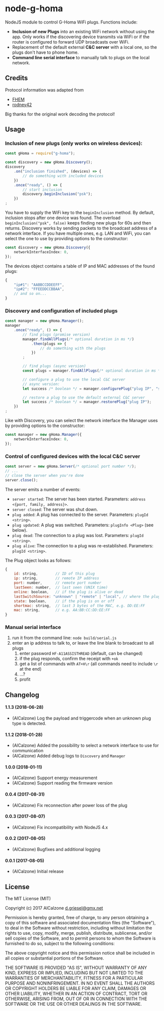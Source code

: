 # node-g-homa

NodeJS module to control G-Homa WiFi plugs. Functions include:
* **Inclusion of new Plugs** into an existing WiFi network without using the app. 
Only works if the discovering device transmits via WiFi or 
if the router is configured to forward UDP broadcasts over WiFi.
* Replacement of the default external **C&C server** with a local one, so the plugs don't have to phone home.
* **Command line serial interface** to manually talk to plugs on the local network.

## Credits
Protocol information was adapted from 
* [FHEM](https://svn.fhem.de/trac/browser/trunk/fhem/FHEM/53_GHoma.pm)
* [rodney42](https://github.com/rodney42/node-ghoma/blob/master/ghoma.js)

Big thanks for the original work decoding the protocol!

## Usage

### Inclusion of new plugs (only works on wireless devices):
```ts
const gHoma = require("g-homa");

const discovery = new gHoma.Discovery();
discovery
    .on("inclusion finished", (devices) => {
        // do something with included devices
    })
    .once("ready", () => {
        // start inclusion
        discovery.beginInclusion("psk");
    })
;
```
You have to supply the WiFi key to the `beginInclusion` method. By default, inclusion stops after one device was found.
The overload `beginInclusion("psk", false)` keeps finding new plugs for 60s and then returns.
Discovery works by sending packets to the broadcast address of a network interface. If you have multiple ones, e.g. LAN and WiFi, you can select the one to use by providing options to the constructor:
```ts
const discovery = new gHoma.Discovery({
    networkInterfaceIndex: 0,
});
```

The devices object contains a table of IP and MAC addresses of the found plugs:
```js
{
    "ip#1": "AABBCCDDEEFF",
    "ip#2": "FFEEDDCCBBAA",
    // and so on...
}
```

### Discovery and configuration of included plugs
```ts
const manager = new gHoma.Manager();
manager
    .once("ready", () => {
        // find plugs (promise version)
        manager.findAllPlugs(/* optional duration in ms */)
            .then(plugs => {
                // do something with the plugs
            })
        ;

        // find plugs (async version)
        const plugs = manager.findAllPlugs(/* optional duration in ms */);

        // configure a plug to use the local C&C server
        // async version:
        let success /* boolean */ = manager.configurePlug("plug IP", "server IP", serverPort);

        // restore a plug to use the default external C&C server
        let success /* boolean */ = manager.restorePlug("plug IP");
    })
;
```
Like with Discovery, you can select the network interface the Manager uses by providing options to the constructor:
```ts
const manager = new gHoma.Manager({
    networkInterfaceIndex: 0,
});
```

### Control of configured devices with the local C&C server
```ts
const server = new gHoma.Server(/* optional port number */);
// ...
// close the server when you're done
server.close();
```

The server emits a number of events:
- `server started`: The server has been started. Parameters: `address <{port, family, address}>`.
- `server closed`: The server was shut down.
- `plug added`: A plug has connected to the server. Parameters: `plugId <string>`.
- `plug updated`: A plug was switched. Parameters: `plugInfo <Plug>` (see below).
- `plug dead`: The connection to a plug was lost. Parameters: `plugId <string>`.
- `plug alive`: The connection to a plug was re-established. Parameters: `plugId <string>`.

The Plug object looks as follows:
```js
{
    id: string,        // ID of this plug
    ip: string,        // remote IP address
    port: number,      // remote port number
    lastSeen: number,  // last seen (UNIX time)
    online: boolean,   // if the plug is alive or dead
    lastSwitchSource: "unknown" | "remote" | "local", // where the plug was last switched from
    state: boolean,    // if the plug is on or off
    shortmac: string,  // last 3 bytes of the MAC, e.g. DD:EE:FF
    mac: string,       // e.g. AA:BB:CC:DD:EE:FF
}
```

### Manual serial interface
1. run it from the command line: `node build/serial.js`
1. enter an ip address to talk to, or leave the line blank to broadcast to all plugs
    1. enter password `HF-A11ASSISTHREAD` (default, can be changed)
    1. if the plug responds, confirm the receipt with `+ok`
    1. get a list of commands with `AT+H\r` (all commands need to include `\r` at the end)
    1. ...?
    1. profit

## Changelog

#### 1.1.3 (2018-06-28)
* (AlCalzone) Log the payload and triggercode when an unknown plug type is detected.

#### 1.1.2 (2018-01-28)
* (AlCalzone) Added the possibility to select a network interface to use for communication
* (AlCalzone) Added debug logs to `Discovery` and `Manager`

#### 1.0.0 (2018-01-11)
* (AlCalzone) Support energy measurement
* (AlCalzone) Support reading the firmware version

#### 0.0.4 (2017-08-31)
* (AlCalzone) Fix reconnection after power loss of the plug

#### 0.0.3 (2017-08-07)
* (AlCalzone) Fix incompatibility with NodeJS 4.x

#### 0.0.2 (2017-08-05)
* (AlCalzone) Bugfixes and additional logging

#### 0.0.1 (2017-08-05)
* (AlCalzone) Initial release


## License
The MIT License (MIT)

Copyright (c) 2017 AlCalzone <d.griesel@gmx.net>

Permission is hereby granted, free of charge, to any person obtaining a copy
of this software and associated documentation files (the "Software"), to deal
in the Software without restriction, including without limitation the rights
to use, copy, modify, merge, publish, distribute, sublicense, and/or sell
copies of the Software, and to permit persons to whom the Software is
furnished to do so, subject to the following conditions:

The above copyright notice and this permission notice shall be included in
all copies or substantial portions of the Software.

THE SOFTWARE IS PROVIDED "AS IS", WITHOUT WARRANTY OF ANY KIND, EXPRESS OR
IMPLIED, INCLUDING BUT NOT LIMITED TO THE WARRANTIES OF MERCHANTABILITY,
FITNESS FOR A PARTICULAR PURPOSE AND NONINFRINGEMENT. IN NO EVENT SHALL THE
AUTHORS OR COPYRIGHT HOLDERS BE LIABLE FOR ANY CLAIM, DAMAGES OR OTHER
LIABILITY, WHETHER IN AN ACTION OF CONTRACT, TORT OR OTHERWISE, ARISING FROM,
OUT OF OR IN CONNECTION WITH THE SOFTWARE OR THE USE OR OTHER DEALINGS IN
THE SOFTWARE.
